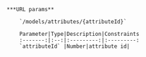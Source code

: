     ***URL params**

        `/models/attributes/{attributeId}`

        Parameter|Type|Description|Constraints
        :-------:|:--:|:---------:|:---------:
        `attributeId` |Number|attribute id|
    

